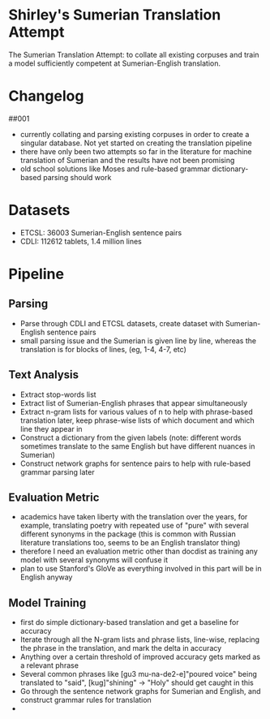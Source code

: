 # Shirley's Sumerian Translation Attempt
The Sumerian Translation Attempt: to collate all existing corpuses and train a model sufficiently competent at Sumerian-English translation. 

# Changelog

##001
- currently collating and parsing existing corpuses in order to create a singular database. Not yet started on creating the translation pipeline
- there have only been two attempts so far in the literature for machine translation of Sumerian and the results have not been promising
- old school solutions like Moses and rule-based grammar dictionary-based parsing should work

# Datasets
- ETCSL: 36003 Sumerian-English sentence pairs
- CDLI: 112612 tablets, 1.4 million lines

# Pipeline

## Parsing

- Parse through CDLI and ETCSL datasets, create dataset with Sumerian-English sentence pairs
- small parsing issue and the Sumerian is given line by line, whereas the translation is for blocks of lines, (eg, 1-4, 4-7, etc)

## Text Analysis

- Extract stop-words list
- Extract list of Sumerian-English phrases that appear simultaneously
- Extract n-gram lists for various values of n to help with phrase-based translation later, keep phrase-wise lists of which document and which line they appear in
- Construct a dictionary from the given labels (note: different words sometimes translate to the same English but have different nuances in Sumerian)
- Construct network graphs for sentence pairs to help with rule-based grammar parsing later

## Evaluation Metric

- academics have taken liberty with the translation over the years, for example, translating poetry with repeated use of "pure" with several different synonyms in the package (this is common with Russian literature translations too, seems to be an English translator thing)
- therefore I need an evaluation metric other than docdist as training any model with several synonyms will confuse it
- plan to use Stanford's GloVe as everything involved in this part will be in English anyway

## Model Training

- first do simple dictionary-based translation and get a baseline for accuracy
- Iterate through all the N-gram lists and phrase lists, line-wise, replacing the phrase in the translation, and mark the delta in accuracy
- Anything over a certain threshold of improved accuracy gets marked as a relevant phrase
- Several common phrases like [gu3 mu-na-de2-e]"poured voice" being translated to "said", [kug]"shining" -> "Holy" should get caught in this
- Go through the sentence network graphs for Sumerian and English, and construct grammar rules for translation
- 

